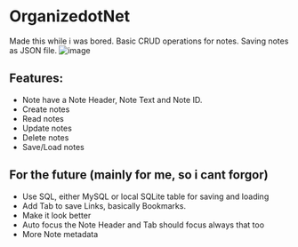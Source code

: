 ﻿# OrganizedotNet
Made this while i was bored. Basic CRUD operations for notes. Saving notes as JSON file.
![image](https://github.com/user-attachments/assets/0094bec3-f842-466a-8fc5-cf3de3b78236)

## Features:
- Note have a Note Header, Note Text and Note ID.
- Create notes
- Read notes
- Update notes
- Delete notes
- Save/Load notes

## For the future (mainly for me, so i cant forgor)
- Use SQL, either MySQL or local SQLite table for saving and loading
- Add Tab to save Links, basically Bookmarks.
- Make it look better
- Auto focus the Note Header and Tab should focus always that too
- More Note metadata
